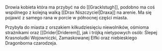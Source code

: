 Drowia kobieta która ma przybyć na do [[Gracklstugh]], podobno ma coś wspólnego z kolejną walką [[Drax Niszczyciel|Draxa]] na arenie. Ma się pojawić z samego rana w porcie w północnej części miasta. 

Przybyła do miasta z orszakiem kilkudziesięciu niewolników, ośmioma strażnikami oraz [[Drider|Driderem]], jak i trójką nietypowych osób: Ślepej Krasnoludki Wojowniczki, Zamaskowanej Elfki oraz niebieskiego Dragonborna czarodzeja.